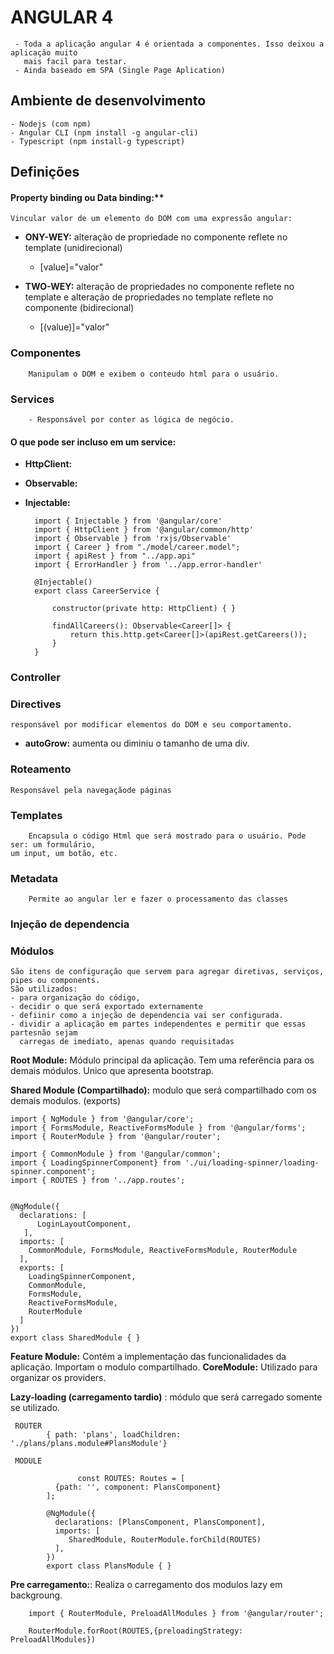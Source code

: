 # ANGULAR 4
     - Toda a aplicação angular 4 é orientada a componentes. Isso deixou a aplicação muito 
       mais facil para testar.
     - Ainda baseado em SPA (Single Page Aplication)

## Ambiente de desenvolvimento
    - Nodejs (com npm)
    - Angular CLI (npm install -g angular-cli)
    - Typescript (npm install-g typescript)
    
    
    
    
## Definições

#### Property binding ou Data binding:** 
    Vincular valor de um elemento do DOM com uma expressão angular: 
    
    
   - **ONY-WEY:** alteração de propriedade no componente reflete no template (unidirecional) 
        - [value]="valor"
    
   - **TWO-WEY:** alteração de propriedades no componente reflete no template e alteração de propriedades 
                  no template reflete no  componente (bidirecional) 
        - [(value)]="valor"


### Componentes
        Manipulam o DOM e exibem o conteudo html para o usuário.
    
### Services
        - Responsável por conter as lógica de negócio.
        
#### O que pode ser incluso em um service:
- **HttpClient:**
- **Observable:**
- **Injectable:**

        import { Injectable } from '@angular/core'
        import { HttpClient } from '@angular/common/http'
        import { Observable } from 'rxjs/Observable'
        import { Career } from "./model/career.model";
        import { apiRest } from "../app.api"
        import { ErrorHandler } from '../app.error-handler'

        @Injectable()
        export class CareerService {

	        constructor(private http: HttpClient) { }

	        findAllCareers(): Observable<Career[]> {
		        return this.http.get<Career[]>(apiRest.getCareers());
	        }
        }
        
        
### Controller

### Directives
	responsável por modificar elementos do DOM e seu comportamento.
	
- **autoGrow:** aumenta ou diminiu o tamanho de uma div.

### Roteamento
	Responsável pela navegaçãode páginas
	
### Templates
        Encapsula o código Html que será mostrado para o usuário. Pode ser: um formulário, 
	um input, um botão, etc.
        
### Metadata
        Permite ao angular ler e fazer o processamento das classes


### Injeção de dependencia


### Módulos
	São itens de configuração que servem para agregar diretivas, serviços, pipes ou components. 
	São utilizados:
	- para organização do código, 
	- decidir o que será exportado externamente 
	- defiinir como a injeção de dependencia vai ser configurada.
	- dividir a aplicação em partes independentes e permitir que essas partesnão sejam 
	  carregas de imediato, apenas quando requisitadas
	
   **Root Module:** Módulo principal da aplicação. Tem uma referência para os demais módulos. Unico que apresenta
	bootstrap. 
    
   **Shared Module (Compartilhado):**  modulo que será compartilhado com os demais modulos. (exports)
	
	import { NgModule } from '@angular/core';
	import { FormsModule, ReactiveFormsModule } from '@angular/forms';
	import { RouterModule } from '@angular/router';

	import { CommonModule } from '@angular/common';
	import { LoadingSpinnerComponent} from './ui/loading-spinner/loading-spinner.component';
	import { ROUTES } from '../app.routes';
	

	@NgModule({
	  declarations: [
	      LoginLayoutComponent,
	   ],
	  imports: [
	    CommonModule, FormsModule, ReactiveFormsModule, RouterModule
	  ],
	  exports: [
		LoadingSpinnerComponent,
		CommonModule,
		FormsModule,
		ReactiveFormsModule,
		RouterModule
	  ]
	})
	export class SharedModule { }
    
  **Feature Module:** Contém a implementação das funcionalidades da aplicação. Importam o modulo compartilhado.
  **CoreModule:** Utilizado para organizar os providers.
   
   **Lazy-loading (carregamento tardio)** : módulo que será carregado somente se utilizado. 
	
 	
	 ROUTER 
	 		{ path: 'plans', loadChildren: './plans/plans.module#PlansModule'}
	   
	 MODULE  
	 
	               const ROUTES: Routes = [
			  {path: '', component: PlansComponent}
			];

			@NgModule({
			  declarations: [PlansComponent, PlansComponent],
			  imports: [
			     SharedModule, RouterModule.forChild(ROUTES)
			  ],
			})
			export class PlansModule { }
	
  **Pre carregamento:**: Realiza o carregamento dos modulos lazy em  backgroung.
   		
		import { RouterModule, PreloadAllModules } from '@angular/router';
		
		RouterModule.forRoot(ROUTES,{preloadingStrategy: PreloadAllModules})

